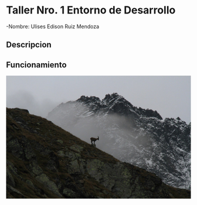 # Taller Nro. 1 Entorno de Desarrollo

-Nombre: Ulises Edison Ruiz Mendoza 


## Descripcion

## Funcionamiento

![](img/chivito.jpg)
